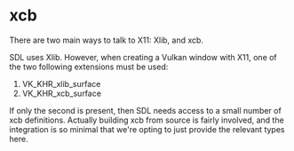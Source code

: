 # xcb

There are two main ways to talk to X11: Xlib, and xcb.

SDL uses Xlib. However, when creating a Vulkan window with X11, one of the two following extensions must be used:

 1. VK_KHR_xlib_surface
 2. VK_KHR_xcb_surface

If only the second is present, then SDL needs access to a small number of xcb definitions. Actually building xcb from source is fairly involved, and the integration is so minimal that we're opting to just provide the relevant types here.
